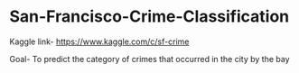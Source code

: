 # San-Francisco-Crime-Classification
Kaggle link- https://www.kaggle.com/c/sf-crime

Goal- To predict the category of crimes that occurred in the city by the bay


